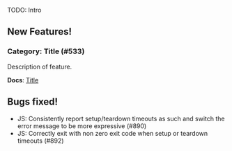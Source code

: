 TODO: Intro

## New Features!

### Category: Title (#533)

Description of feature.

**Docs**: [Title](http://k6.readme.io/docs/TODO)

## Bugs fixed!

* JS: Consistently report setup/teardown timeouts as such and switch the error message to be more
  expressive (#890)
* JS: Correctly exit with non zero exit code when setup or teardown timeouts (#892)
